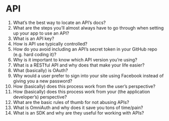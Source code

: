 # API

1. What’s the best way to locate an API’s docs?
2. What are the steps you’ll almost always have to go through when setting up your app to use an API?
3. What is an API key?
4. How is API use typically controlled?
5. How do you avoid including an API’s secret token in your GitHub repo (e.g. hard coding it)?
6. Why is it important to know which API version you’re using?
7. What is a RESTful API and why does that make your life easier?
8. What (basically) is OAuth?
9. Why would a user prefer to sign into your site using Facebook instead of giving you a new password?
10. How (basically) does this process work from the user’s perspective?
11. How (basically) does this process work from your (the application developer’s) perspective?
12. What are the basic rules of thumb for not abusing APIs?
13. What is OmniAuth and why does it save you tons of time/pain?
14. What is an SDK and why are they useful for working with APIs?
